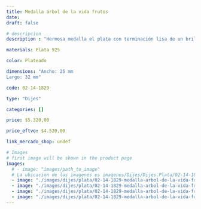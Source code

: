 ```yaml
---
title: Medalla árbol de la vida frutos
date: 
draft: false

# descripcion
description : "Hermosa medalla el plata con terminación lisa de un brillo precioso. El árbol de la vida simboliza el vínculo, la unión y la familia, el crecimiento personal y la fortaleza. Los lazos entre el cielo y la tierra."

materials: Plata 925

color: Plateado

dimensions: "Ancho: 25 mm 
Largo: 32 mm"

code: 02-14-1829

type: "Dijes"

categories: []

price: $5.320,00

price_eftvo: $4.520,00

link_mercado_shop: undef

# Images
# first image will be shown in the product page
images:
  # - image: "images/path_to_image"
  # La ubicacion de las imagenes es imagenes/Dijes/Dijes.Plata/02-14-1829-medalla-arbol-de-la-vida-frutos
  - image: "./images/dijes/plata/02-14-1829-medalla-arbol-de-la-vida-frutos_a.jpg"
  - image: "./images/dijes/plata/02-14-1829-medalla-arbol-de-la-vida-frutos_b.jpg"
  - image: "./images/dijes/plata/02-14-1829-medalla-arbol-de-la-vida-frutos_c.jpg"
  - image: "./images/dijes/plata/02-14-1829-medalla-arbol-de-la-vida-frutos_d.jpg"
---
```

